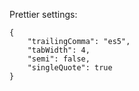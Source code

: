 Prettier settings:

```
{
    "trailingComma": "es5",
    "tabWidth": 4,
    "semi": false,
    "singleQuote": true
}
```
